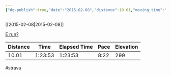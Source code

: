 ```yaml
---
{"dg-publish":true,"date":"2015-02-08","distance":10.01,"moving_time":"1:23:53","elapsed_time":"1:23:53","pace":"8:22","total_elevation_gain":299,"url":"https://www.strava.com/activities/255526534","permalink":"/01-personal/strava/2015-02-08-e-run/","dgPassFrontmatter":true}
---
```



[[2015-02-08\|2015-02-08]]

[E run?](https://www.strava.com/activities/255526534)

| Distance | Time    | Elapsed Time | Pace | Elevation |
| -------- | ------- | ------------ | ---- | --------- |
| 10.01    | 1:23:53 | 1:23:53      | 8:22 | 299       |




#strava
